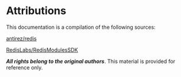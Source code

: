 # Attributions

This documentation is a compilation of the following sources:

[antirez/redis](https://github.com/antirez/redis/tree/unstable/src/modules)

[RedisLabs/RedisModulesSDK](https://github.com/RedisLabs/RedisModulesSDK)

___All rights belong to the original authors___. This material is provided for reference only.